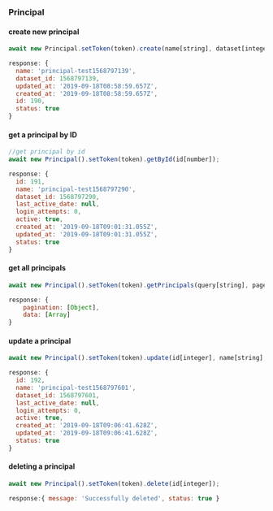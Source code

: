 ### Principal

#### create new principal
```javascript
await new Principal.setToken(token).create(name[string], dataset[integer]);

response: {
  name: 'principal-test1568797139',
  dataset_id: 1568797139,
  updated_at: '2019-09-18T08:58:59.657Z',
  created_at: '2019-09-18T08:58:59.657Z',
  id: 190,
  status: true
}
````
#### get a principal by ID
```javascript
//get principal by id
await new Principal().setToken(token).getById(id[number]);

response: {
  id: 191,
  name: 'principal-test1568797290',
  dataset_id: 1568797290,
  last_active_date: null,
  login_attempts: 0,
  active: true,
  created_at: '2019-09-18T09:01:31.055Z',
  updated_at: '2019-09-18T09:01:31.055Z',
  status: true
}
```
#### get all principals
```javascript
await new Principal().setToken(token).getPrincipals(query[string], page[integer], pageSize[integer], sort[string], order[string]);

response: { 
    pagination: [Object], 
    data: [Array] 
}
```
#### update a principal
```javascript
await new Principal().setToken(token).update(id[integer], name[string], dataset[integer]);

response: {
  id: 192,
  name: 'principal-test1568797601',
  dataset_id: 1568797601,
  last_active_date: null,
  login_attempts: 0,
  active: true,
  created_at: '2019-09-18T09:06:41.628Z',
  updated_at: '2019-09-18T09:06:41.628Z',
  status: true
}

```
#### deleting a principal
```javascript
await new Principal().setToken(token).delete(id[integer]);

response:{ message: 'Successfully deleted', status: true }
```
